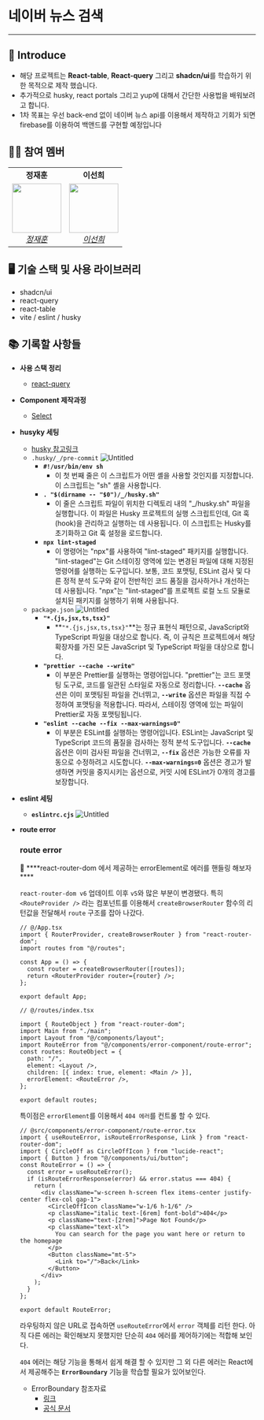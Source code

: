 # 네이버 뉴스 검색

---

## 👀 Introduce

- 해당 프로젝트는 **React-table**, **React-query** 그리고 **shadcn/ui**를 학습하기 위한 목적으로 제작 했습니다.
- 추가적으로 husky, react portals 그리고 yup에 대해서 간단한 사용법을 배워보려고 합니다.
- 1차 목표는 우선 back-end 없이 네이버 뉴스 api를 이용해서 제작하고 기회가 되면 firebase를 이용하여 백앤드를 구현할 예정입니다

## 👨‍👦 참여 멤버

<table>
    <tr align="center">
        <td><B>정재훈<B></td>
        <td><B>이선희<B></td>
    </tr>
    <tr align="center">
        <td>
            <img src="https://github.com/pleasemrlostman.png?size=100" width="100">
            <br>
            <a href="https://github.com/pleasemrlostman"><I>정재훈</I></a>
        </td>
        <td>
            <img src="https://github.com/suniiizz.png?size=100" width="100">
            <br>
            <a href="https://github.com/suniiizz"><I>이선희</I></a>
        </td>
    </tr>
</table>

## 🖥️ 기술 스택 및 사용 라이브러리

- shadcn/ui
- react-query
- react-table
- vite / eslint / husky

## 📚 기록할 사항들

- **사용 스택 정리**
  - [react-query](https://github.com/pleasemrlostman/news-search-table/blob/main/src/hooks/README.md)
- **Component 제작과정**
  - [Select](https://github.com/pleasemrlostman/news-search-table/tree/main/src/components/select)
- **husyky 세팅**
  - [husky 참고링크](https://xiubindev.tistory.com/136)
  - `.husky/_/pre-commit`
    ![Untitled](./src/assets/image/markdown/Untitled.png)
    - **`#!/usr/bin/env sh`**
      - 이 첫 번째 줄은 이 스크립트가 어떤 셸을 사용할 것인지를 지정합니다. 이 스크립트는 "sh" 셸을 사용합니다.
    - **`. "$(dirname -- "$0")/_/husky.sh"`**
      - 이 줄은 스크립트 파일이 위치한 디렉토리 내의 "\_/husky.sh" 파일을 실행합니다. 이 파일은 Husky 프로젝트의 실행 스크립트인데, Git 훅(hook)을 관리하고 실행하는 데 사용됩니다. 이 스크립트는 Husky를 초기화하고 Git 훅 설정을 로드합니다.
    - **`npx lint-staged`**
      - 이 명령어는 "npx"를 사용하여 "lint-staged" 패키지를 실행합니다. "lint-staged"는 Git 스테이징 영역에 있는 변경된 파일에 대해 지정된 명령어를 실행하는 도구입니다. 보통, 코드 포맷팅, ESLint 검사 및 다른 정적 분석 도구와 같이 전반적인 코드 품질을 검사하거나 개선하는 데 사용됩니다. "npx"는 "lint-staged"를 프로젝트 로컬 노드 모듈로 설치된 패키지를 실행하기 위해 사용됩니다.
  - `package.json`
    ![Untitled](./src/assets/image/markdown//Untitled%201.png)
    - **`"*.{js,jsx,ts,tsx}"`**
      - **`"*.{js,jsx,ts,tsx}"`**는 정규 표현식 패턴으로, JavaScript와 TypeScript 파일을 대상으로 합니다. 즉, 이 규칙은 프로젝트에서 해당 확장자를 가진 모든 JavaScript 및 TypeScript 파일을 대상으로 합니다.
    - **`"prettier --cache --write"`**
      - 이 부분은 Prettier를 실행하는 명령어입니다. "prettier"는 코드 포맷팅 도구로, 코드를 일관된 스타일로 자동으로 정리합니다. **`--cache`** 옵션은 이미 포맷팅된 파일을 건너뛰고, **`--write`** 옵션은 파일을 직접 수정하여 포맷팅을 적용합니다. 따라서, 스테이징 영역에 있는 파일이 Prettier로 자동 포맷팅됩니다.
    - **`"eslint --cache --fix --max-warnings=0"`**
      - 이 부분은 ESLint를 실행하는 명령어입니다. ESLint는 JavaScript 및 TypeScript 코드의 품질을 검사하는 정적 분석 도구입니다. **`--cache`** 옵션은 이미 검사된 파일을 건너뛰고, **`--fix`** 옵션은 가능한 오류를 자동으로 수정하려고 시도합니다. **`--max-warnings=0`** 옵션은 경고가 발생하면 커밋을 중지시키는 옵션으로, 커밋 시에 ESLint가 0개의 경고를 보장합니다.
- **eslint 세팅**

  - **`eslintrc.cjs`**
    ![Untitled](./src/assets/image/markdown//Untitled%202.png)

- **route error**
  ### route error
    <aside>
    📝 ****react-router-dom 에서 제공하는 errorElement로 에러를 핸들링 해보자****
    
    </aside>
    
    `react-router-dom v6` 업데이트 이후 `v5`와 많은 부분이 변경됐다. 특히 `<RouteProvider />` 라는 컴포넌트를 이용해서 `createBrowserRouter` 함수의 리턴값을  전달해서 `route` 구조를 잡아 나갔다.
    
    ```tsx
    // @/App.tsx
    import { RouterProvider, createBrowserRouter } from "react-router-dom";
    import routes from "@/routes";
    
    const App = () => {
      const router = createBrowserRouter([routes]);
      return <RouterProvider router={router} />;
    };
    
    export default App;
    
    ```
    
    ```tsx
    // @/routes/index.tsx
    
    import { RouteObject } from "react-router-dom";
    import Main from "./main";
    import Layout from "@/components/layout";
    import RouteError from "@/components/error-component/route-error";
    const routes: RouteObject = {
      path: "/",
      element: <Layout />,
      children: [{ index: true, element: <Main /> }],
      errorElement: <RouteError />,
    };
    
    export default routes;
    ```
    
    특이점은 `errorElement`를 이용해서 `404 에러`를 컨트롤 할 수 있다.
    
    ```tsx
    // @src/components/error-component/route-error.tsx
    import { useRouteError, isRouteErrorResponse, Link } from "react-router-dom";
    import { CircleOff as CircleOffIcon } from "lucide-react";
    import { Button } from "@/components/ui/button";
    const RouteError = () => {
      const error = useRouteError();
      if (isRouteErrorResponse(error) && error.status === 404) {
        return (
          <div className="w-screen h-screen flex items-center justify-center flex-col gap-1">
            <CircleOffIcon className="w-1/6 h-1/6" />
            <p className="italic text-[6rem] font-bold">404</p>
            <p className="text-[2rem]">Page Not Found</p>
            <p className="text-xl">
              You can search for the page you want here or return to the homepage
            </p>
            <Button className="mt-5">
              <Link to="/">Back</Link>
            </Button>
          </div>
        );
      }
    };
    
    export default RouteError;
    ```
    
    라우팅하지 않은 URL로 접속하면 `useRouteError`에서 `error` 객체를 리턴 한다. 아직 다른 에러는 확인해보지 못했지만 단순히 `404` 에러를 제어하기에는 적합해 보인다.
    
    `404` 에러는 해당 기능을 통해서 쉽게 해결 할 수 있지만 그 외 다른 에러는 React에서 제공해주는 **`ErrorBoundary`** 기능을 학습할 필요가 있어보인다.
    

    - ErrorBoundary 참조자료
        - [링크](https://jikor1st.tistory.com/23?category=1271628)
        - [공식 문서](https://ko.legacy.reactjs.org/docs/error-boundaries.html)
